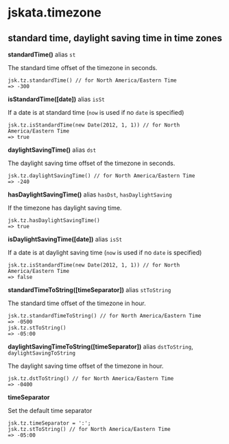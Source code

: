 # jskata.timezone

## standard time, daylight saving time in time zones

**standardTime()** alias `st`

The standard time offset of the timezone in seconds. 

    jsk.tz.standardTime() // for North America/Eastern Time
    => -300
    
**isStandardTime([date])** alias `isSt`

If a date is at standard time (`now` is used if no `date` is specified)

    jsk.tz.isStandardTime(new Date(2012, 1, 1)) // for North America/Eastern Time
    => true
    
**daylightSavingTime()** alias `dst`

The daylight saving time offset of the timezone in seconds. 

    jsk.tz.daylightSavingTime() // for North America/Eastern Time
    => -240

**hasDaylightSavingTime()** alias `hasDst`, `hasDaylightSaving`

If the timezone has daylight saving time.

    jsk.tz.hasDaylightSavingTime()
    => true
    
**isDaylightSavingTime([date])** alias `isSt`

If a date is at daylight saving time (`now` is used if no `date` is specified)

    jsk.tz.isStandardTime(new Date(2012, 1, 1)) // for North America/Eastern Time
    => false

**standardTimeToString([timeSeparator])** alias `stToString`

The standard time offset of the timezone in hour.

    jsk.tz.standardTimeToString() // for North America/Eastern Time
    => -0500
    jsk.tz.stToString()
    => -05:00
    
**daylightSavingTimeToString([timeSeparator])** alias `dstToString`, `daylightSavingToString`

The daylight saving time offset of the timezone in hour.

    jsk.tz.dstToString() // for North America/Eastern Time
    => -0400

**timeSeparator**

Set the default time separator
    
    jsk.tz.timeSeparator = ':';
    jsk.tz.stToString() // for North America/Eastern Time
    => -05:00
